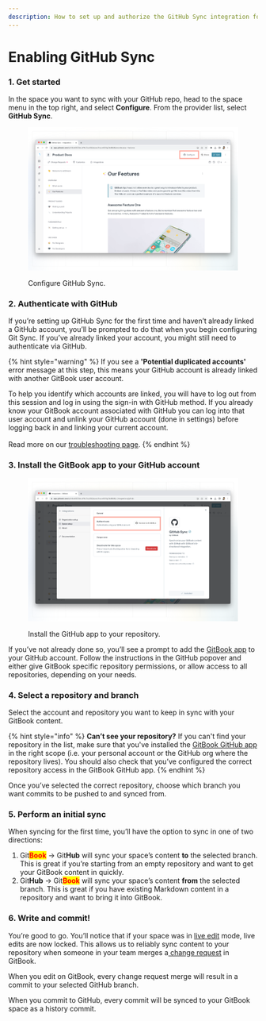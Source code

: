 ```yaml
---
description: How to set up and authorize the GitHub Sync integration for GitBook.
---
```


# Enabling GitHub Sync

### 1. Get started

In the space you want to sync with your GitHub repo, head to the space menu in the top right, and select **Configure**. From the provider list, select **GitHub Sync**.

<figure><img src="../../.gitbook/assets/github.png" alt=""><figcaption><p>Configure GitHub Sync.</p></figcaption></figure>

### 2. Authenticate with GitHub

If you’re setting up GitHub Sync for the first time and haven’t already linked a GitHub account, you’ll be prompted to do that when you begin configuring Git Sync. If you’ve already linked your account, you might still need to authenticate via GitHub.

{% hint style="warning" %}
If you see a **'Potential duplicated accounts'** error message at this step, this means your GitHub account is already linked with another GitBook user account.&#x20;

To help you identify which accounts are linked, you will have to log out from this session and log in using the sign-in with GitHub method. If you already know your GitBook account associated with GitHub you can log into that user account and unlink your GitHub account (done in settings) before logging back in and linking your current account.\
\
Read more on our [troubleshooting page](troubleshooting.md#potential-duplicated-accounts-when-signing-in).
{% endhint %}

### 3. Install the GitBook app to your GitHub account

<figure><img src="../../.gitbook/assets/github (1).png" alt=""><figcaption><p>Install the GitHub app to your repository.</p></figcaption></figure>

If you’ve not already done so, you’ll see a prompt to add the [GitBook app](https://github.com/apps/gitbook-com) to your GitHub account. Follow the instructions in the GitHub popover and either give GitBook specific repository permissions, or allow access to all repositories, depending on your needs.

### 4. Select a repository and branch

Select the account and repository you want to keep in sync with your GitBook content.

{% hint style="info" %}
**Can’t see your repository?** If you can't find your repository in the list, make sure that you've installed the [GitBook GitHub app](https://github.com/apps/gitbook-com) in the right scope (i.e. your personal account or the GitHub org where the repository lives). You should also check that you’ve configured the correct repository access in the GitBook GitHub app.
{% endhint %}

Once you’ve selected the correct repository, choose which branch you want commits to be pushed to and synced from.

### 5. Perform an initial sync

When syncing for the first time, you’ll have the option to sync in one of two directions:

1. Git<mark style="color:red;">**Book**</mark> -> Git**Hub** will sync your space’s content **to** the selected branch. This is great if you’re starting from an empty repository and want to get your GitBook content in quickly.
2. Git**Hub** -> Git<mark style="color:red;">**Book**</mark> will sync your space’s content **from** the selected branch. This is great if you have existing Markdown content in a repository and want to bring it into GitBook.

### 6. Write and commit!

You’re good to go. You’ll notice that if your space was in [live edit](../../content-editor/editor/live-edits.md) mode, live edits are now locked. This allows us to reliably sync content to your repository when someone in your team merges a[ change request](../../content-editor/editor/change-requests.md) in GitBook.

When you edit on GitBook, every change request merge will result in a commit to your selected GitHub branch.

When you commit to GitHub, every commit will be synced to your GitBook space as a history commit.
